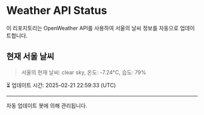 
# Weather API Status

이 리포지토리는 OpenWeather API를 사용하여 서울의 날씨 정보를 자동으로 업데이트합니다.

## 현재 서울 날씨
> 서울의 현재 날씨: clear sky, 온도: -7.24°C, 습도: 79%

⏳ 업데이트 시간: 2025-02-21 22:59:33 (UTC)

---
자동 업데이트 봇에 의해 관리됩니다.
